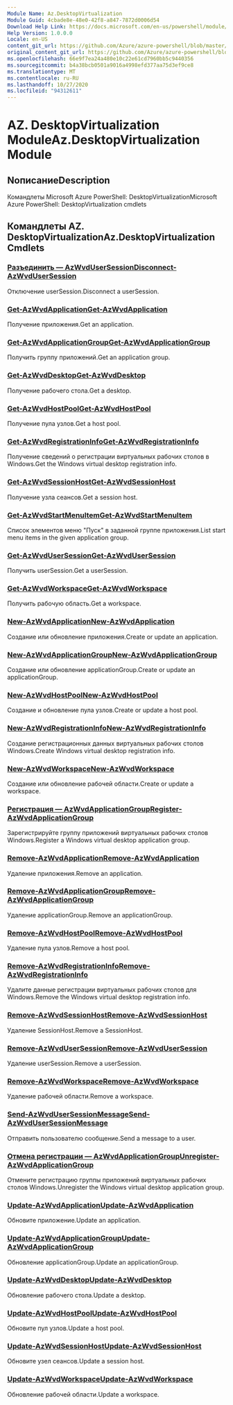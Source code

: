```yaml
---
Module Name: Az.DesktopVirtualization
Module Guid: 4cbade8e-48e0-42f8-a847-7872d0006d54
Download Help Link: https://docs.microsoft.com/en-us/powershell/module/az.desktopvirtualization
Help Version: 1.0.0.0
Locale: en-US
content_git_url: https://github.com/Azure/azure-powershell/blob/master/src/DesktopVirtualization/help/Az.DesktopVirtualization.md
original_content_git_url: https://github.com/Azure/azure-powershell/blob/master/src/DesktopVirtualization/help/Az.DesktopVirtualization.md
ms.openlocfilehash: 66e9f7ea24a480e10c22e61cd7960bb5c9440356
ms.sourcegitcommit: b4a38bcb0501a9016a4998efd377aa75d3ef9ce8
ms.translationtype: MT
ms.contentlocale: ru-RU
ms.lasthandoff: 10/27/2020
ms.locfileid: "94312611"
---
```

# <span data-ttu-id="5b1f9-101">AZ. DesktopVirtualization Module</span><span class="sxs-lookup"><span data-stu-id="5b1f9-101">Az.DesktopVirtualization Module</span></span>
## <span data-ttu-id="5b1f9-102">Nописание</span><span class="sxs-lookup"><span data-stu-id="5b1f9-102">Description</span></span>
<span data-ttu-id="5b1f9-103">Командлеты Microsoft Azure PowerShell: DesktopVirtualization</span><span class="sxs-lookup"><span data-stu-id="5b1f9-103">Microsoft Azure PowerShell: DesktopVirtualization cmdlets</span></span>

## <span data-ttu-id="5b1f9-104">Командлеты AZ. DesktopVirtualization</span><span class="sxs-lookup"><span data-stu-id="5b1f9-104">Az.DesktopVirtualization Cmdlets</span></span>
### [<span data-ttu-id="5b1f9-105">Разъединить — AzWvdUserSession</span><span class="sxs-lookup"><span data-stu-id="5b1f9-105">Disconnect-AzWvdUserSession</span></span>](Disconnect-AzWvdUserSession.md)
<span data-ttu-id="5b1f9-106">Отключение userSession.</span><span class="sxs-lookup"><span data-stu-id="5b1f9-106">Disconnect a userSession.</span></span>

### [<span data-ttu-id="5b1f9-107">Get-AzWvdApplication</span><span class="sxs-lookup"><span data-stu-id="5b1f9-107">Get-AzWvdApplication</span></span>](Get-AzWvdApplication.md)
<span data-ttu-id="5b1f9-108">Получение приложения.</span><span class="sxs-lookup"><span data-stu-id="5b1f9-108">Get an application.</span></span>

### [<span data-ttu-id="5b1f9-109">Get-AzWvdApplicationGroup</span><span class="sxs-lookup"><span data-stu-id="5b1f9-109">Get-AzWvdApplicationGroup</span></span>](Get-AzWvdApplicationGroup.md)
<span data-ttu-id="5b1f9-110">Получить группу приложений.</span><span class="sxs-lookup"><span data-stu-id="5b1f9-110">Get an application group.</span></span>

### [<span data-ttu-id="5b1f9-111">Get-AzWvdDesktop</span><span class="sxs-lookup"><span data-stu-id="5b1f9-111">Get-AzWvdDesktop</span></span>](Get-AzWvdDesktop.md)
<span data-ttu-id="5b1f9-112">Получение рабочего стола.</span><span class="sxs-lookup"><span data-stu-id="5b1f9-112">Get a desktop.</span></span>

### [<span data-ttu-id="5b1f9-113">Get-AzWvdHostPool</span><span class="sxs-lookup"><span data-stu-id="5b1f9-113">Get-AzWvdHostPool</span></span>](Get-AzWvdHostPool.md)
<span data-ttu-id="5b1f9-114">Получение пула узлов.</span><span class="sxs-lookup"><span data-stu-id="5b1f9-114">Get a host pool.</span></span>

### [<span data-ttu-id="5b1f9-115">Get-AzWvdRegistrationInfo</span><span class="sxs-lookup"><span data-stu-id="5b1f9-115">Get-AzWvdRegistrationInfo</span></span>](Get-AzWvdRegistrationInfo.md)
<span data-ttu-id="5b1f9-116">Получение сведений о регистрации виртуальных рабочих столов в Windows.</span><span class="sxs-lookup"><span data-stu-id="5b1f9-116">Get the Windows virtual desktop registration info.</span></span>

### [<span data-ttu-id="5b1f9-117">Get-AzWvdSessionHost</span><span class="sxs-lookup"><span data-stu-id="5b1f9-117">Get-AzWvdSessionHost</span></span>](Get-AzWvdSessionHost.md)
<span data-ttu-id="5b1f9-118">Получение узла сеансов.</span><span class="sxs-lookup"><span data-stu-id="5b1f9-118">Get a session host.</span></span>

### [<span data-ttu-id="5b1f9-119">Get-AzWvdStartMenuItem</span><span class="sxs-lookup"><span data-stu-id="5b1f9-119">Get-AzWvdStartMenuItem</span></span>](Get-AzWvdStartMenuItem.md)
<span data-ttu-id="5b1f9-120">Список элементов меню "Пуск" в заданной группе приложения.</span><span class="sxs-lookup"><span data-stu-id="5b1f9-120">List start menu items in the given application group.</span></span>

### [<span data-ttu-id="5b1f9-121">Get-AzWvdUserSession</span><span class="sxs-lookup"><span data-stu-id="5b1f9-121">Get-AzWvdUserSession</span></span>](Get-AzWvdUserSession.md)
<span data-ttu-id="5b1f9-122">Получить userSession.</span><span class="sxs-lookup"><span data-stu-id="5b1f9-122">Get a userSession.</span></span>

### [<span data-ttu-id="5b1f9-123">Get-AzWvdWorkspace</span><span class="sxs-lookup"><span data-stu-id="5b1f9-123">Get-AzWvdWorkspace</span></span>](Get-AzWvdWorkspace.md)
<span data-ttu-id="5b1f9-124">Получить рабочую область.</span><span class="sxs-lookup"><span data-stu-id="5b1f9-124">Get a workspace.</span></span>

### [<span data-ttu-id="5b1f9-125">New-AzWvdApplication</span><span class="sxs-lookup"><span data-stu-id="5b1f9-125">New-AzWvdApplication</span></span>](New-AzWvdApplication.md)
<span data-ttu-id="5b1f9-126">Создание или обновление приложения.</span><span class="sxs-lookup"><span data-stu-id="5b1f9-126">Create or update an application.</span></span>

### [<span data-ttu-id="5b1f9-127">New-AzWvdApplicationGroup</span><span class="sxs-lookup"><span data-stu-id="5b1f9-127">New-AzWvdApplicationGroup</span></span>](New-AzWvdApplicationGroup.md)
<span data-ttu-id="5b1f9-128">Создание или обновление applicationGroup.</span><span class="sxs-lookup"><span data-stu-id="5b1f9-128">Create or update an applicationGroup.</span></span>

### [<span data-ttu-id="5b1f9-129">New-AzWvdHostPool</span><span class="sxs-lookup"><span data-stu-id="5b1f9-129">New-AzWvdHostPool</span></span>](New-AzWvdHostPool.md)
<span data-ttu-id="5b1f9-130">Создание и обновление пула узлов.</span><span class="sxs-lookup"><span data-stu-id="5b1f9-130">Create or update a host pool.</span></span>

### [<span data-ttu-id="5b1f9-131">New-AzWvdRegistrationInfo</span><span class="sxs-lookup"><span data-stu-id="5b1f9-131">New-AzWvdRegistrationInfo</span></span>](New-AzWvdRegistrationInfo.md)
<span data-ttu-id="5b1f9-132">Создание регистрационных данных виртуальных рабочих столов Windows.</span><span class="sxs-lookup"><span data-stu-id="5b1f9-132">Create Windows virtual desktop registration info.</span></span>

### [<span data-ttu-id="5b1f9-133">New-AzWvdWorkspace</span><span class="sxs-lookup"><span data-stu-id="5b1f9-133">New-AzWvdWorkspace</span></span>](New-AzWvdWorkspace.md)
<span data-ttu-id="5b1f9-134">Создание или обновление рабочей области.</span><span class="sxs-lookup"><span data-stu-id="5b1f9-134">Create or update a workspace.</span></span>

### [<span data-ttu-id="5b1f9-135">Регистрация — AzWvdApplicationGroup</span><span class="sxs-lookup"><span data-stu-id="5b1f9-135">Register-AzWvdApplicationGroup</span></span>](Register-AzWvdApplicationGroup.md)
<span data-ttu-id="5b1f9-136">Зарегистрируйте группу приложений виртуальных рабочих столов Windows.</span><span class="sxs-lookup"><span data-stu-id="5b1f9-136">Register a Windows virtual desktop application group.</span></span>

### [<span data-ttu-id="5b1f9-137">Remove-AzWvdApplication</span><span class="sxs-lookup"><span data-stu-id="5b1f9-137">Remove-AzWvdApplication</span></span>](Remove-AzWvdApplication.md)
<span data-ttu-id="5b1f9-138">Удаление приложения.</span><span class="sxs-lookup"><span data-stu-id="5b1f9-138">Remove an application.</span></span>

### [<span data-ttu-id="5b1f9-139">Remove-AzWvdApplicationGroup</span><span class="sxs-lookup"><span data-stu-id="5b1f9-139">Remove-AzWvdApplicationGroup</span></span>](Remove-AzWvdApplicationGroup.md)
<span data-ttu-id="5b1f9-140">Удаление applicationGroup.</span><span class="sxs-lookup"><span data-stu-id="5b1f9-140">Remove an applicationGroup.</span></span>

### [<span data-ttu-id="5b1f9-141">Remove-AzWvdHostPool</span><span class="sxs-lookup"><span data-stu-id="5b1f9-141">Remove-AzWvdHostPool</span></span>](Remove-AzWvdHostPool.md)
<span data-ttu-id="5b1f9-142">Удаление пула узлов.</span><span class="sxs-lookup"><span data-stu-id="5b1f9-142">Remove a host pool.</span></span>

### [<span data-ttu-id="5b1f9-143">Remove-AzWvdRegistrationInfo</span><span class="sxs-lookup"><span data-stu-id="5b1f9-143">Remove-AzWvdRegistrationInfo</span></span>](Remove-AzWvdRegistrationInfo.md)
<span data-ttu-id="5b1f9-144">Удалите данные регистрации виртуальных рабочих столов для Windows.</span><span class="sxs-lookup"><span data-stu-id="5b1f9-144">Remove the Windows virtual desktop registration info.</span></span>

### [<span data-ttu-id="5b1f9-145">Remove-AzWvdSessionHost</span><span class="sxs-lookup"><span data-stu-id="5b1f9-145">Remove-AzWvdSessionHost</span></span>](Remove-AzWvdSessionHost.md)
<span data-ttu-id="5b1f9-146">Удаление SessionHost.</span><span class="sxs-lookup"><span data-stu-id="5b1f9-146">Remove a SessionHost.</span></span>

### [<span data-ttu-id="5b1f9-147">Remove-AzWvdUserSession</span><span class="sxs-lookup"><span data-stu-id="5b1f9-147">Remove-AzWvdUserSession</span></span>](Remove-AzWvdUserSession.md)
<span data-ttu-id="5b1f9-148">Удаление userSession.</span><span class="sxs-lookup"><span data-stu-id="5b1f9-148">Remove a userSession.</span></span>

### [<span data-ttu-id="5b1f9-149">Remove-AzWvdWorkspace</span><span class="sxs-lookup"><span data-stu-id="5b1f9-149">Remove-AzWvdWorkspace</span></span>](Remove-AzWvdWorkspace.md)
<span data-ttu-id="5b1f9-150">Удаление рабочей области.</span><span class="sxs-lookup"><span data-stu-id="5b1f9-150">Remove a workspace.</span></span>

### [<span data-ttu-id="5b1f9-151">Send-AzWvdUserSessionMessage</span><span class="sxs-lookup"><span data-stu-id="5b1f9-151">Send-AzWvdUserSessionMessage</span></span>](Send-AzWvdUserSessionMessage.md)
<span data-ttu-id="5b1f9-152">Отправить пользователю сообщение.</span><span class="sxs-lookup"><span data-stu-id="5b1f9-152">Send a message to a user.</span></span>

### [<span data-ttu-id="5b1f9-153">Отмена регистрации — AzWvdApplicationGroup</span><span class="sxs-lookup"><span data-stu-id="5b1f9-153">Unregister-AzWvdApplicationGroup</span></span>](Unregister-AzWvdApplicationGroup.md)
<span data-ttu-id="5b1f9-154">Отмените регистрацию группы приложений виртуальных рабочих столов Windows.</span><span class="sxs-lookup"><span data-stu-id="5b1f9-154">Unregister the Windows virtual desktop application group.</span></span>

### [<span data-ttu-id="5b1f9-155">Update-AzWvdApplication</span><span class="sxs-lookup"><span data-stu-id="5b1f9-155">Update-AzWvdApplication</span></span>](Update-AzWvdApplication.md)
<span data-ttu-id="5b1f9-156">Обновите приложение.</span><span class="sxs-lookup"><span data-stu-id="5b1f9-156">Update an application.</span></span>

### [<span data-ttu-id="5b1f9-157">Update-AzWvdApplicationGroup</span><span class="sxs-lookup"><span data-stu-id="5b1f9-157">Update-AzWvdApplicationGroup</span></span>](Update-AzWvdApplicationGroup.md)
<span data-ttu-id="5b1f9-158">Обновление applicationGroup.</span><span class="sxs-lookup"><span data-stu-id="5b1f9-158">Update an applicationGroup.</span></span>

### [<span data-ttu-id="5b1f9-159">Update-AzWvdDesktop</span><span class="sxs-lookup"><span data-stu-id="5b1f9-159">Update-AzWvdDesktop</span></span>](Update-AzWvdDesktop.md)
<span data-ttu-id="5b1f9-160">Обновление рабочего стола.</span><span class="sxs-lookup"><span data-stu-id="5b1f9-160">Update a desktop.</span></span>

### [<span data-ttu-id="5b1f9-161">Update-AzWvdHostPool</span><span class="sxs-lookup"><span data-stu-id="5b1f9-161">Update-AzWvdHostPool</span></span>](Update-AzWvdHostPool.md)
<span data-ttu-id="5b1f9-162">Обновите пул узлов.</span><span class="sxs-lookup"><span data-stu-id="5b1f9-162">Update a host pool.</span></span>

### [<span data-ttu-id="5b1f9-163">Update-AzWvdSessionHost</span><span class="sxs-lookup"><span data-stu-id="5b1f9-163">Update-AzWvdSessionHost</span></span>](Update-AzWvdSessionHost.md)
<span data-ttu-id="5b1f9-164">Обновите узел сеансов.</span><span class="sxs-lookup"><span data-stu-id="5b1f9-164">Update a session host.</span></span>

### [<span data-ttu-id="5b1f9-165">Update-AzWvdWorkspace</span><span class="sxs-lookup"><span data-stu-id="5b1f9-165">Update-AzWvdWorkspace</span></span>](Update-AzWvdWorkspace.md)
<span data-ttu-id="5b1f9-166">Обновление рабочей области.</span><span class="sxs-lookup"><span data-stu-id="5b1f9-166">Update a workspace.</span></span>

